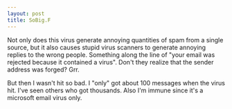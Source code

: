 ```yaml
---
layout: post
title: SoBig.F 
---
```

<p>Not only does this virus generate annoying quantities of spam from a single source, but it also causes stupid virus scanners to generate annoying replies to the wrong people. Something along the line of "your email was rejected because it contained a virus". Don't they realize that the sender address was forged? Grr. </p><p>But then I wasn't hit so bad. I "only" got about 100 messages when the virus hit. I've seen others who got thousands. Also I'm immune since it's a microsoft email virus only. </p>

